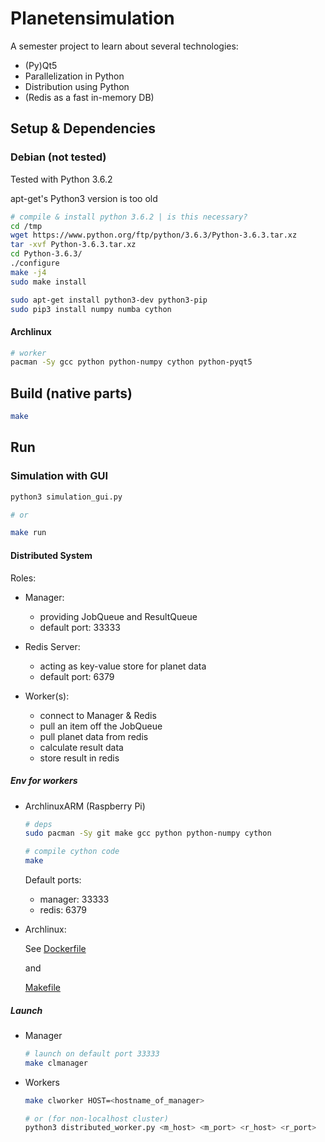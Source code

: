 # Planetensimulation

A semester project to learn about several technologies:

- (Py)Qt5
- Parallelization in Python
- Distribution using Python
- (Redis as a fast in-memory DB)



## Setup & Dependencies


### Debian (not tested)

Tested with Python 3.6.2

apt-get's Python3 version is too old


``` bash
# compile & install python 3.6.2 | is this necessary?
cd /tmp
wget https://www.python.org/ftp/python/3.6.3/Python-3.6.3.tar.xz
tar -xvf Python-3.6.3.tar.xz
cd Python-3.6.3/
./configure
make -j4
sudo make install
```

``` bash
sudo apt-get install python3-dev python3-pip
sudo pip3 install numpy numba cython
```


#### Archlinux

``` bash
# worker
pacman -Sy gcc python python-numpy cython python-pyqt5
```




## Build (native parts)

``` bash
make
```
    
    


## Run



### Simulation with GUI

``` bash
python3 simulation_gui.py

# or

make run
```






#### Distributed System

Roles:

- Manager:
	- providing JobQueue and ResultQueue
    - default port: 33333

- Redis Server:
	- acting as key-value store for planet data
    - default port: 6379

- Worker(s):
    - connect to Manager & Redis
	- pull an item off the JobQueue
	- pull planet data from redis
	- calculate result data
	- store result in redis



##### Env for workers

- ArchlinuxARM (Raspberry Pi)

    ``` bash
    # deps
    sudo pacman -Sy git make gcc python python-numpy cython

    # compile cython code
    make
    ```

    Default ports:

    - manager: 33333
    - redis: 6379


- Archlinux:

    See [Dockerfile](cl/docker/Dockerfile.archlinux)

    and

    [Makefile](cl/docker/Makefile)



##### Launch

- Manager

    ``` bash
    # launch on default port 33333
    make clmanager
    ```

- Workers

    ``` bash
    make clworker HOST=<hostname_of_manager>
    
    # or (for non-localhost cluster)
    python3 distributed_worker.py <m_host> <m_port> <r_host> <r_port>
    ```


